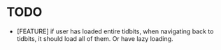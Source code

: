 # TODO

- [FEATURE] if user has loaded entire tidbits, when navigating back to tidbits, it should load all of them. Or have lazy loading.
